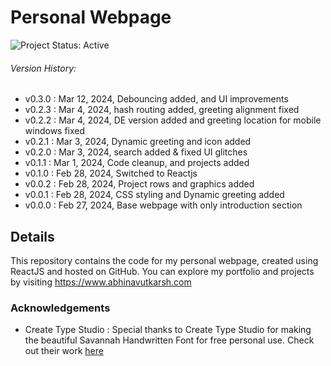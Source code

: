 # Personal Webpage
![Project Status: Active](https://img.shields.io/badge/Project_Status-Active-brightgreen.svg)


###### Version History:
- v0.3.0 : Mar 12, 2024,  Debouncing added, and UI improvements
- v0.2.3 : Mar 4, 2024, hash routing added, greeting alignment fixed
- v0.2.2 : Mar 4, 2024, DE version added and greeting location for mobile windows fixed
- v0.2.1 : Mar 3, 2024, Dynamic greeting and icon added
- v0.2.0 : Mar 3, 2024, search added & fixed UI glitches
- v0.1.1 : Mar 1, 2024, Code cleanup, and projects added
- v0.1.0 :  Feb 28, 2024, Switched to Reactjs
- v0.0.2 : Feb 28, 2024, Project rows and graphics added
- v0.0.1 : Feb 28, 2024, CSS styling and Dynamic greeting added
- v0.0.0 : Feb 27, 2024, Base webpage with only introduction section
## Details
This repository contains the code for my personal webpage, created using ReactJS and hosted on GitHub. You can explore my portfolio and projects by visiting https://www.abhinavutkarsh.com
### Acknowledgements
- Create Type Studio : Special thanks to Create Type Studio for making the beautiful Savannah Handwritten Font for free personal use. Check out their work [here](https://befonts.com/savannah-font.html)